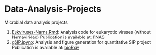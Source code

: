 # Data-Analysis-Projects
Microbial data analysis projects

1. [Eukviruses-Narna.Rmd](https://github.com/starrevan/Data-Analysis-Projects/blob/main/Eukviruses-Narna.Rmd): Analysis code for eukaryotic viruses (without Narnaviridae)
Publication is available at: [PNAS](https://www.pnas.org/content/116/51/25900)
2. [qSIP.ipynb](https://github.com/starrevan/Data-Analysis-Projects/blob/main/qSIP.ipynb): Analysis and figure generation for quantitative SIP project
Publication is available at: [bioRxiv](https://www.biorxiv.org/content/10.1101/2020.08.21.262063v1)

